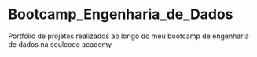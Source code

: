 # Bootcamp_Engenharia_de_Dados
Portfólio de projetos realizados ao longo do meu bootcamp de engenharia de dados na soulcode academy
